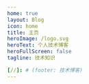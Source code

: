 ```yaml
---
home: true
layout: Blog
icon: home
title: 主页
heroImage: /logo.svg
heroText: 个人技术博客
heroFullScreen: false
tagline: 技术知识

[//]: # (footer: 技术博客)
---
```

